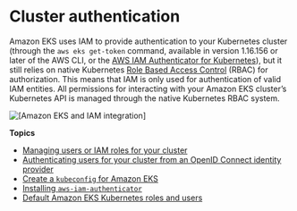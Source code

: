 # Cluster authentication<a name="managing-auth"></a>

Amazon EKS uses IAM to provide authentication to your Kubernetes cluster \(through the  `aws eks get-token`  command, available in version 1\.16\.156 or later of the AWS CLI, or the [AWS IAM Authenticator for Kubernetes](https://github.com/kubernetes-sigs/aws-iam-authenticator)\), but it still relies on native Kubernetes [Role Based Access Control](https://kubernetes.io/docs/admin/authorization/rbac/) \(RBAC\) for authorization\. This means that IAM is only used for authentication of valid IAM entities\. All permissions for interacting with your Amazon EKS cluster’s Kubernetes API is managed through the native Kubernetes RBAC system\.

![\[Amazon EKS and IAM integration\]](http://docs.aws.amazon.com/eks/latest/userguide/images/eks-iam.png)

**Topics**
+ [Managing users or IAM roles for your cluster](add-user-role.md)
+ [Authenticating users for your cluster from an OpenID Connect identity provider](authenticate-oidc-identity-provider.md)
+ [Create a `kubeconfig` for Amazon EKS](create-kubeconfig.md)
+ [Installing `aws-iam-authenticator`](install-aws-iam-authenticator.md)
+ [Default Amazon EKS Kubernetes roles and users](default-roles-users.md)